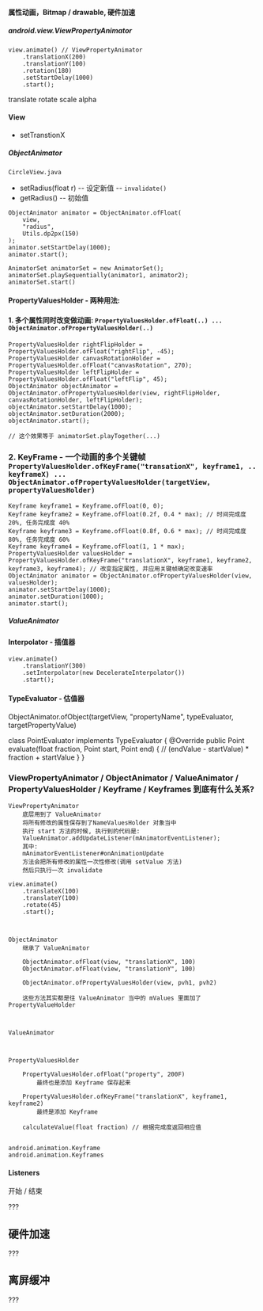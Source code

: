 #### 属性动画，Bitmap / drawable, 硬件加速


##### android.view.ViewPropertyAnimator

```
view.animate() // ViewPropertyAnimator
	.translationX(200)
	.translationY(100)
	.rotation(180)
	.setStartDelay(1000)
	.start();
```

translate
rotate
scale
alpha

#### View
- setTranstionX

##### ObjectAnimator

`CircleView.java`

- setRadius(float r) -- 设定新值 -- `invalidate()`
- getRadius() -- 初始值


```
ObjectAnimator animator = ObjectAnimator.ofFloat(
	view,
	"radius",
	Utils.dp2px(150)
);
animator.setStartDelay(1000);
animator.start();
```

```
AnimatorSet animatorSet = new AnimatorSet();
animatorSet.playSequentially(animator1, animator2);
animatorSet.start()
```

#### PropertyValuesHolder - 两种用法:

#### 1. 多个属性同时改变做动画: `PropertyValuesHolder.ofFloat(..) ... ObjectAnimator.ofPropertyValuesHolder(..)`

```
PropertyValuesHolder rightFlipHolder = PropertyValuesHolder.ofFloat("rightFlip", -45);
PropertyValuesHolder canvasRotationHolder = PropertyValuesHolder.ofFloat("canvasRotation", 270);
PropertyValuesHolder leftFlipHolder = PropertyValuesHolder.ofFloat("leftFlip", 45);
ObjectAnimator objectAnimator = ObjectAnimator.ofPropertyValuesHolder(view, rightFlipHolder, canvasRotationHolder, leftFlipHolder);
objectAnimator.setStartDelay(1000);
objectAnimator.setDuration(2000);
objectAnimator.start();

// 这个效果等于 animatorSet.playTogether(...)
```

### 2. KeyFrame - 一个动画的多个关键帧 `PropertyValuesHolder.ofKeyFrame("transationX", keyframe1, .. keyframeX) ... ObjectAnimator.ofPropertyValuesHolder(targetView, propertyValuesHolder)`

```
Keyframe keyframe1 = Keyframe.ofFloat(0, 0);
Keyframe keyframe2 = Keyframe.ofFloat(0.2f, 0.4 * max); // 时间完成度 20%, 任务完成度 40%
Keyframe keyframe3 = Keyframe.ofFloat(0.8f, 0.6 * max); // 时间完成度 80%, 任务完成度 60%
Keyframe keyframe4 = Keyframe.ofFloat(1, 1 * max);
PropertyValuesHolder valuesHolder = PropertyValuesHolder.ofKeyFrame("translationX", keyframe1, keyframe2, keyframe3, keyframe4); // 改变指定属性, 并应用关键帧确定改变速率
ObjectAnimator animator = ObjectAnimator.ofPropertyValuesHolder(view, valuesHolder);
animator.setStartDelay(1000);
animator.setDuration(1000);
animator.start();
```

##### ValueAnimator


#### Interpolator - 插值器
```
view.animate()
	.translationY(300)
	.setInterpolator(new DecelerateInterpolator())
	.start();
```

#### TypeEvaluator - 估值器

ObjectAnimator.ofObject(targetView, "propertyName", typeEvaluator, targetPropertyValue)

class PointEvaluator implements TypeEvaluator<Point> {
	@Override
	public Point evaluate(float fraction, Point start, Point end) {
		// (endValue - startValue) * fraction + startValue
	}
}


### ViewPropertyAnimator / ObjectAnimator / ValueAnimator / PropertyValuesHolder / Keyframe / Keyframes 到底有什么关系?
```
ViewPropertyAnimator
	底层用到了 ValueAnimator
	将所有修改的属性保存到了NameValuesHolder 对象当中
	执行 start 方法的时候, 执行到的代码是:
	ValueAnimator.addUpdateListener(mAnimatorEventListener);
	其中:
	mAnimatorEventListener#onAnimationUpdate
	方法会把所有修改的属性一次性修改(调用 setValue 方法)
	然后只执行一次 invalidate

view.animate()
	.translateX(100)
	.translateY(100)
	.rotate(45)
	.start();



ObjectAnimator
	继承了 ValueAnimator

	ObjectAnimator.ofFloat(view, "translationX", 100)
	ObjectAnimator.ofFloat(view, "translationY", 100)

	ObjectAnimator.ofPropertyValuesHolder(view, pvh1, pvh2)

	这些方法其实都是往 ValueAnimator 当中的 mValues 里面加了 PropertyValueHolder



ValueAnimator



PropertyValuesHolder
	
	PropertyValuesHolder.ofFloat("property", 200F)
		最终也是添加 Keyframe 保存起来

	PropertyValuesHolder.ofKeyFrame("translationX", keyframe1, keyframe2)
		最终是添加 Keyframe 

	calculateValue(float fraction) // 根据完成度返回相应值


android.animation.Keyframe
android.animation.Keyframes
```



#### Listeners

开始 / 结束

???



## 硬件加速
???

## 离屏缓冲
???
